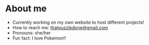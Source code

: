 # About me
<!--
**ThatPuzzledOne/ThatPuzzledOne** is a ✨ _special_ ✨ repository because its `README.md` (this file) appears on your GitHub profile.

Here are some ideas to get you started:
-->
- Currently working on my own website to host different projects!
- How to reach me: thatpuzzledone@gmail.com
- Pronouns: she/her
- Fun fact: I love Pokemon!!

